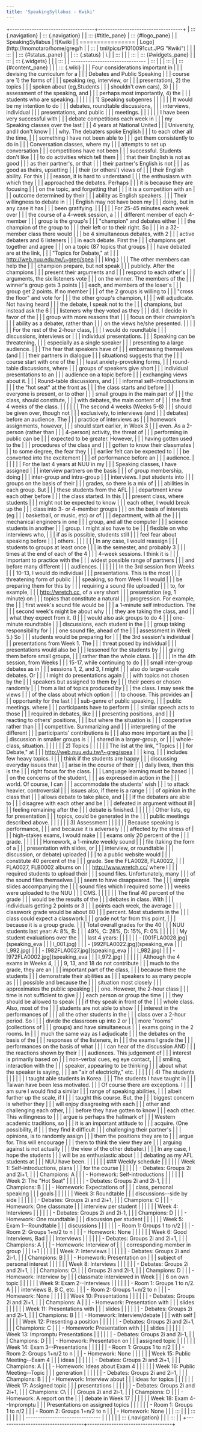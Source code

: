 ```yaml
---
title: 'SpeakingSyllabus - Kwiki'
---
```


+-----------------------------------+-----------------------------------+
| ::: {.navigation}                 | ::: {.navigation}                 |
| ::: {#title_pane}                 | ::: {#logo_pane}                  |
| SpeakingSyllabus                  | ![Kwiki                           |
| ================                  | Logo](http://momotaro/home/greg/h |
| :::                               | tml/pics/P1010091cut.JPG "Kwiki") |
|                                   | :::                               |
| ::: {#status_pane}                |                                   |
| ::: {.status}                     | \                                 |
| :::                               |                                   |
| :::                               | ::: {#widgets_pane}               |
| :::                               | ::: {.widgets}                    |
|                                   | :::                               |
| -------------------------------   | :::                               |
|                                   | :::                               |
| ::: {#content_pane}               |                                   |
| ::: {.wiki}                       |                                   |
| Four considerations important in  |                                   |
| devising the curriculum for a     |                                   |
| Debates and Public Speaking       |                                   |
| course are 1) the forms of        |                                   |
| speaking (eg, interview, or       |                                   |
| presentation), 2) the topics      |                                   |
| spoken about (eg,Students         |                                   |
| shouldn\'t own cars), 3)          |                                   |
| assessment of the speaking, and   |                                   |
| perhaps most importantly, 4) the  |                                   |
| students who are speaking.        |                                   |
|                                   |                                   |
| 1\) Speaking subgenres            |                                   |
|                                   |                                   |
| It would be my intention to do    |                                   |
| debates, roundtable discussions,  |                                   |
| interviews, individual            |                                   |
| presentations, and public         |                                   |
| meetings.                         |                                   |
|                                   |                                   |
| I have been very successful with  |                                   |
| debate competitions each week in  |                                   |
| my Speaking classes over the last |                                   |
| 4 years at National United        |                                   |
| University, and I don\'t know     |                                   |
| why. The debaters spoke English   |                                   |
| to each other all the time,       |                                   |
| something I have not been able to |                                   |
| get them consistently to do in    |                                   |
| Conversation classes, where my    |                                   |
| attempts to set up conversation   |                                   |
| competitions have not been        |                                   |
| successful. Students don\'t like  |                                   |
| to do activities which tell them  |                                   |
| that their English is not as good |                                   |
| as their partner\'s, or that      |                                   |
| their partner\'s English is not   |                                   |
| as good as theirs, upsetting      |                                   |
| their (or others\') views of      |                                   |
| their English ability. For this   |                                   |
| reason, it is hard to understand  |                                   |
| the enthusiasm with which they    |                                   |
| approached the debates. Perhaps   |                                   |
| it is because they are focusing   |                                   |
| on the topic, and forgetting that |                                   |
| it is a competition with an       |                                   |
| outcome determined by their       |                                   |
| ability as English speakers.      |                                   |
| Their willingness to debate in    |                                   |
| English may not have been my      |                                   |
| doing, but in any case it has     |                                   |
| been gratifying.                  |                                   |
|                                   |                                   |
| For 25-45 minutes each week over  |                                   |
| the course of a 4-week session, a |                                   |
| different member of each 4-member |                                   |
| group is the group\'s             |                                   |
| \"champion\" and debates either   |                                   |
| the champion of the group to      |                                   |
| their left or to their right. So  |                                   |
| in a 32-member class there would  |                                   |
| be 4 simultaneous debates, with 2 |                                   |
| active debaters and 6 listeners   |                                   |
| in each debate. First the         |                                   |
| champions get together and agree  |                                   |
| on a topic (87 topics that groups |                                   |
| have debated are at the link,     |                                   |
| \"Topics for Debate,\" at         |                                   |
| http://web.nuu.edu.tw/\~greg/spea |                                   |
| king.)                            |                                   |
| The other members can help the    |                                   |
| champion prepare, but not speak   |                                   |
| publicly. After the champions     |                                   |
| present their arguments and       |                                   |
| respond to each other\'s          |                                   |
| arguments, the six listeners vote |                                   |
| on the winner. The members of the |                                   |
| winner\'s group gets 3 points     |                                   |
| each, and members of the loser\'s |                                   |
| group get 2 points. If no member  |                                   |
| of the 2 groups is willing to     |                                   |
| \"cross the floor\" and vote for  |                                   |
| the other group\'s champion, I    |                                   |
| will adjudicate. Not having heard |                                   |
| the debate, I speak not to the    |                                   |
| champions, but instead ask the 6  |                                   |
| listeners why they voted as they  |                                   |
| did. I decide in favor of the     |                                   |
| group with more reasons that      |                                   |
| focus on their champion\'s        |                                   |
| ability as a debater, rather than |                                   |
| on the views he/she presented.    |                                   |
|                                   |                                   |
| For the rest of the 2-hour class, |                                   |
| I would do roundtable             |                                   |
| discussions, interviews or        |                                   |
| individual presentations.         |                                   |
| Speaking can be threatening,      |                                   |
| especially as a single speaker    |                                   |
| presenting to a large audience.   |                                   |
| The fear that speakers have of    |                                   |
| embarrassing themselves (and      |                                   |
| their partners in dialogue        |                                   |
| situations) suggests that the     |                                   |
| course start with one of the      |                                   |
| least anxiety-provoking forms,    |                                   |
| round-table discussions, where    |                                   |
| groups of speakers give short     |                                   |
| individual presentations to an    |                                   |
| audience on a topic before        |                                   |
| exchanging views about it.        |                                   |
| Round-table discussions, and      |                                   |
| informal self-introductions in    |                                   |
| the \"hot seat\" at the front as  |                                   |
| the class starts and before       |                                   |
| everyone is present, or to other  |                                   |
| small groups in the main part of  |                                   |
| the class, should constitute,     |                                   |
| with debates, the main content of |                                   |
| the first 4 weeks of the class.   |                                   |
|                                   |                                   |
| The second 4 weeks (Weeks 5-8)    |                                   |
| should be given over, though not  |                                   |
| exclusively, to interviews (and   |                                   |
| debates) before an audience. The  |                                   |
| practice of interviews as         |                                   |
| homework assignments, however,    |                                   |
| should start earlier, in Week 3   |                                   |
| even. As a 2-person (rather than  |                                   |
| 4-person) activity, the threat of |                                   |
| performing in public can be       |                                   |
| expected to be greater. However,  |                                   |
| having gotten used to the         |                                   |
| procedures of the class and       |                                   |
| gotten to know their classmates   |                                   |
| to some degree, the fear they     |                                   |
| earlier felt can be expected to   |                                   |
| be converted into the excitement  |                                   |
| of performance before an          |                                   |
| audience.                         |                                   |
|                                   |                                   |
| For the last 4 years at NUU in my |                                   |
| Speaking classes, I have assigned |                                   |
| interview partners on the basis   |                                   |
| of group membership, doing        |                                   |
| inter-group and intra-group       |                                   |
| interviews. I put students into   |                                   |
| groups on the basis of their      |                                   |
| grades, so there is a mix of      |                                   |
| abilities in each group. But      |                                   |
| these students from the AFL       |                                   |
| department knew each other before |                                   |
| the class started. In this        |                                   |
| present class, where students     |                                   |
| might not be expected to know     |                                   |
| each other, I would break up the  |                                   |
| class into 3- or 4-member groups  |                                   |
| on the basis of interests (eg     |                                   |
| basketball, or music, etc) or of  |                                   |
| department, with all the          |                                   |
| mechanical engineers in one       |                                   |
| group, and all the computer       |                                   |
| science students in another       |                                   |
| group. I might also have to be    |                                   |
| flexible on who interviews who,   |                                   |
| if as is possible, students still |                                   |
| feel fear about speaking before   |                                   |
| others.                           |                                   |
|                                   |                                   |
| In any case, I would reassign     |                                   |
| students to groups at least once  |                                   |
| in the semester, and probably 3   |                                   |
| times at the end of each of the 4 |                                   |
| 4-week sessions. I think it is    |                                   |
| important to practice with the    |                                   |
| widest possible range of partners |                                   |
| and before many different         |                                   |
| audiences.                        |                                   |
|                                   |                                   |
| In the 3rd session from Weeks     |                                   |
| 10-13, I would do individual      |                                   |
| presentations. This is the most   |                                   |
| threatening form of public        |                                   |
| speaking, so from Week 1 I would  |                                   |
| be preparing them for this by     |                                   |
| requiring a sound file uploaded   |                                   |
| to, for example,                  |                                   |
| http://wretch.cc, of a very short |                                   |
| presentation (eg, 1 minute) on    |                                   |
| topics that constitute a natural  |                                   |
| progression. For example, the     |                                   |
| first week\'s sound file would be |                                   |
| a 1-minute self introduction. The |                                   |
| second week\'s might be about why |                                   |
| they are taking the class, and    |                                   |
| what they expect from it. (I      |                                   |
| would also ask groups to do 4     |                                   |
| one-minute roundtable             |                                   |
| discussions, each student in the  |                                   |
| group taking responsibility for   |                                   |
| one sound file, ahead of the      |                                   |
| assessment in Week 5.) So         |                                   |
| students would be preparing for   |                                   |
| the 3rd session\'s individual     |                                   |
| presentations from Week 1. The    |                                   |
| threat posed by individual        |                                   |
| presentations would also be       |                                   |
| lessened for the students by      |                                   |
| giving them before small groups,  |                                   |
| rather than the whole class.      |                                   |
|                                   |                                   |
| In the 4th session, from Weeks    |                                   |
| 15-17, while continuing to do     |                                   |
| small inter-group debates as in   |                                   |
| sessions 1, 2, and 3, I might     |                                   |
| also do larger-scale debates. Or  |                                   |
| I might do presentations again    |                                   |
| with topics not chosen by the     |                                   |
| speakers but assigned to them by  |                                   |
| their peers or chosen randomly    |                                   |
| from a list of topics produced by |                                   |
| the class. I may seek the views   |                                   |
| of the class about which option   |                                   |
| to choose. This provides an       |                                   |
| opportunity for the last          |                                   |
| sub-genre of public speaking,     |                                   |
| public meetings. where            |                                   |
| participants have to perform      |                                   |
| similar speech acts to those      |                                   |
| required in debates, like         |                                   |
| presenting positions, and         |                                   |
| reacting to others\' positions,   |                                   |
| but where the situation is        |                                   |
| cooperative rather than           |                                   |
| competitive. Summarizing and      |                                   |
| interpreting of the different     |                                   |
| participants\' contributions is   |                                   |
| also more important as the        |                                   |
| discussion in smaller groups is   |                                   |
| shared in a larger-group, or      |                                   |
| whole-class, situation.           |                                   |
|                                   |                                   |
| 2\) Topics                        |                                   |
|                                   |                                   |
| The list at the link, \"Topics    |                                   |
| for Debate,\" at                  |                                   |
| http://web.nuu.edu.tw/\~greg/spea |                                   |
| king,                             |                                   |
| includes few heavy topics. I      |                                   |
| think if the students are happy   |                                   |
| discussing everyday issues that   |                                   |
| arise in the course of their      |                                   |
| daily lives, then this is the     |                                   |
| right focus for the class.        |                                   |
| Language learning must be based   |                                   |
| on the concerns of the student,   |                                   |
| as expressed in action in the     |                                   |
| world. Of course, I can           |                                   |
| accommodate the students\' wish   |                                   |
| to attack heavier, controversial  |                                   |
| issues also, if there is a range  |                                   |
| of opinion in the class that      |                                   |
| allows debate to take place, and  |                                   |
| if the debaters are able to       |                                   |
| disagree with each other and be   |                                   |
| defeated in argument without ill  |                                   |
| feeling remaining after the       |                                   |
| debate is finished.               |                                   |
|                                   |                                   |
| Other lists, eg for presentation  |                                   |
| topics, could be generated in the |                                   |
| public meetings described above.  |                                   |
|                                   |                                   |
| 3\) Assessment                    |                                   |
|                                   |                                   |
| Because speaking is performance,  |                                   |
| and because it is adversely       |                                   |
| affected by the stress of         |                                   |
| high-stakes exams, I would make   |                                   |
| exams only 20 percent of the      |                                   |
| grade.                            |                                   |
|                                   |                                   |
| Homework, a 1-minute weekly sound |                                   |
| file (taking the form of a        |                                   |
| presentation with slides, or      |                                   |
| interview, or roundtable          |                                   |
| discussion, or debate) uploaded   |                                   |
| to a public website would         |                                   |
| constitute 40 percent of the      |                                   |
| grade. See the FLA0028, FLA0022,  |                                   |
| FLA0027, FLB0002 albums on        |                                   |
| http://www.wretch.cc/ where I     |                                   |
| required students to upload their |                                   |
| sound files. Unfortunately, many  |                                   |
| of the sound files themselves     |                                   |
| seem to have disappeared. The     |                                   |
| simple slides accompanying the    |                                   |
| sound files which I required some |                                   |
| weeks were uploaded to the NUU    |                                   |
| CMS.                              |                                   |
|                                   |                                   |
| The final 40 percent of the grade |                                   |
| would be the results of the       |                                   |
| debates in class. With            |                                   |
| individuals getting 2 points or 3 |                                   |
| points each week, the average     |                                   |
| classwork grade would be about 80 |                                   |
| percent. Most students in the     |                                   |
| class could expect a classwork    |                                   |
| grade not far from this point,    |                                   |
| because it is a group grade.      |                                   |
| Total overall grades for the 40   |                                   |
| NUU students last year: A: 8%, B: |                                   |
| 49%, C: 28%, D: 15%, F: 0%        |                                   |
|                                   |                                   |
| My student evaluations over the   |                                   |
| last 4 years:                     |                                   |
|                                   |                                   |
| -   [001FLA0028.jpg](speaking_eva |                                   |
| l_001.jpg)                        |                                   |
| -   [992FLA0022.jpg](speaking_eva |                                   |
| l_992.jpg)                        |                                   |
| -   [982FLA0027.jpg](speaking_eva |                                   |
| l_982.jpg)                        |                                   |
| -   [972FLA0002.jpg](speaking_eva |                                   |
| l_972.jpg)                        |                                   |
|                                   |                                   |
| Although the 4 exams in Weeks 4,  |                                   |
| 9, 13, and 18 do not contribute   |                                   |
| much to the grade, they are an    |                                   |
| important part of the class,      |                                   |
| because there the students        |                                   |
| demonstrate their abilities as    |                                   |
| speakers to as many people as     |                                   |
| possible and because the          |                                   |
| situation most closely            |                                   |
| approximates the public speaking  |                                   |
| one. However, the 2-hour class    |                                   |
| time is not sufficient to give    |                                   |
| each person or group the time     |                                   |
| they should be allowed to speak   |                                   |
| if they speak in front of the     |                                   |
| whole class. Also, most of the    |                                   |
| students are not able to show     |                                   |
| interest in the performances of   |                                   |
| all the other students in the     |                                   |
| class over a 2-hour period. So I  |                                   |
| divide the classroom up into 2 or |                                   |
| more \"rooms\" (collections of    |                                   |
| groups) and have simultaneous     |                                   |
| exams going in the 2 rooms. In    |                                   |
| much the same way as I adjudicate |                                   |
| the debates on the basis of the   |                                   |
| responses of the listeners, in    |                                   |
| the exams I grade the             |                                   |
| performances on the basis of what |                                   |
| I can hear of the discussion AND  |                                   |
| the reactions shown by their      |                                   |
| audiences. This judgement of      |                                   |
| interest is primarily based on    |                                   |
| non-verbal cues, eg eye contact,  |                                   |
| smiling, interaction with the     |                                   |
| speaker, appearing to be thinking |                                   |
| about what the speaker is saying, |                                   |
| an \"air of electricity,\" etc.   |                                   |
|                                   |                                   |
| 4\) The students                  |                                   |
|                                   |                                   |
| I taught able students in Korea.  |                                   |
| The students I have taught in     |                                   |
| Taiwan have been less motivated.  |                                   |
| Of course there are exceptions. I |                                   |
| am sure I would find a similar    |                                   |
| range of speaking abilities,      |                                   |
| albeit further up the scale, if I |                                   |
| taught this course. But, the      |                                   |
| biggest concern is whether they   |                                   |
| will enjoy disagreeing with each  |                                   |
| other and challenging each other, |                                   |
| before they have gotten to know   |                                   |
| each other. This willingness to   |                                   |
| argue is perhaps the hallmark of  |                                   |
| Western academic traditions, so   |                                   |
| it is an important attitude to    |                                   |
| acquire. (One possibility, if     |                                   |
| they find it difficult            |                                   |
| challenging their partner\'s      |                                   |
| opinions, is to randomly assign   |                                   |
| them the positions they are to    |                                   |
| argue for. This will encourage    |                                   |
| them to think the view they are   |                                   |
| arguing against is not actually   |                                   |
| the view of the other debater.)   |                                   |
| In any case, I hope the students  |                                   |
| will be as enthusiastic about     |                                   |
| debating as my AFL students at    |                                   |
| NUU have been.                    |                                   |
|                                   |                                   |
| ### Weekly schedule               |                                   |
|                                   |                                   |
| Week 1: Self-introductions, plans |                                   |
| for the course                    |                                   |
|                                   |                                   |
| -   Debates: Groups 2i and 2i+1,  |                                   |
|     Champions: A                  |                                   |
| -   Homework: Self-introductions  |                                   |
|                                   |                                   |
| Week 2: The \"Hot Seat\"          |                                   |
|                                   |                                   |
| -   Debates: Groups 2i and 2i-1,  |                                   |
|     Champions: B                  |                                   |
| -   Homework: Expectations of     |                                   |
|     class, personal speaking      |                                   |
|     goals                         |                                   |
|                                   |                                   |
| Week 3: Roundtable                |                                   |
| discussions\--side by side        |                                   |
|                                   |                                   |
| -   Debates: Groups 2i and 2i+1,  |                                   |
|     Champions: C                  |                                   |
| -   Homework: One classmate       |                                   |
|     interview per student         |                                   |
|                                   |                                   |
| Week 4: Interviews                |                                   |
|                                   |                                   |
| -   Debates: Groups 2i and 2i-1,  |                                   |
|     Champions: D                  |                                   |
| -   Homework: One roundtable      |                                   |
|     discussion per student        |                                   |
|                                   |                                   |
| Week 5: Exam 1\--Roundtable       |                                   |
| discussions                       |                                   |
|                                   |                                   |
| -   Room 1: Groups 1 to n/2       |                                   |
| -   Room 2: Groups 1+n/2 to n     |                                   |
| -   Homework: None                |                                   |
|                                   |                                   |
| Week 6: Good Interviews, Bad      |                                   |
| Interviews                        |                                   |
|                                   |                                   |
| -   Debates: Groups 2i and 2i+1,  |                                   |
|     Champions: A                  |                                   |
| -   Homework: Interview of        |                                   |
|     corresponding member in group |                                   |
|     i+1                           |                                   |
|                                   |                                   |
| Week 7: Interviews                |                                   |
|                                   |                                   |
| -   Debates: Groups 2i and 2i-1,  |                                   |
|     Champions: B                  |                                   |
| -   Homework: Presentation on     |                                   |
|     subject of personal interest  |                                   |
|                                   |                                   |
| Week 8: Interviews                |                                   |
|                                   |                                   |
| -   Debates: Groups 2i and 2i+1,  |                                   |
|     Champions: C\                 |                                   |
|     Groups 2i and 2i-1,           |                                   |
|     Champions: D                  |                                   |
| -   Homework: Interview by        |                                   |
|     classmate interviewed in Week |                                   |
|     6 on own topic                |                                   |
|                                   |                                   |
| Week 9: Exam 2\--Interviews       |                                   |
|                                   |                                   |
| -   Room 1: Groups 1 to n/2. A    |                                   |
|     interviews B, B C, etc.       |                                   |
| -   Room 2: Groups 1+n/2 to n     |                                   |
| -   Homework: None                |                                   |
|                                   |                                   |
| Week 10: Presentations            |                                   |
|                                   |                                   |
| -   Debates: Groups 2i and 2i+1,  |                                   |
|     Champions: A                  |                                   |
| -   Homework: Presentation with   |                                   |
|     slides                        |                                   |
|                                   |                                   |
| Week 11: Presentations with       |                                   |
| slides                            |                                   |
|                                   |                                   |
| -   Debates: Groups 2i and 2i-1,  |                                   |
|     Champions: B                  |                                   |
| -   Homework: Interview/debate    |                                   |
|     with self                     |                                   |
|                                   |                                   |
| Week 12: Presenting a position    |                                   |
|                                   |                                   |
| -   Debates: Groups 2i and 2i+1,  |                                   |
|     Champions: C                  |                                   |
| -   Homework: Presentation with   |                                   |
|     slides                        |                                   |
|                                   |                                   |
| Week 13: Impromptu Presentations  |                                   |
|                                   |                                   |
| -   Debates: Groups 2i and 2i-1,  |                                   |
|     Champions: D                  |                                   |
| -   Homework: Presentation on     |                                   |
|     assigned topic                |                                   |
|                                   |                                   |
| Week 14: Exam 3\--Presentations   |                                   |
|                                   |                                   |
| -   Room 1: Groups 1 to n/2       |                                   |
| -   Room 2: Groups 1+n/2 to n     |                                   |
| -   Homework: None                |                                   |
|                                   |                                   |
| Week 15: Public Meeting\--Exam 4  |                                   |
| ideas                             |                                   |
|                                   |                                   |
| -   Debates: Groups 2i and 2i+1,  |                                   |
|     Champions: A                  |                                   |
| -   Homework: Ideas about Exam 4  |                                   |
|                                   |                                   |
| Week 16: Public Meeting\--Topic   |                                   |
| generation                        |                                   |
|                                   |                                   |
| -   Debates: Groups 2i and 2i-1,  |                                   |
|     Champions: B                  |                                   |
| -   Homework: Interview about     |                                   |
|     ideas for topics              |                                   |
|                                   |                                   |
| Week 17: Assigned topic           |                                   |
| presentations                     |                                   |
|                                   |                                   |
| -   Debates: Groups 2i and 2i+1,  |                                   |
|     Champions: C\                 |                                   |
|     Groups 2i and 2i-1,           |                                   |
|     Champions: D                  |                                   |
| -   Homework: A report on the     |                                   |
|     debate in Week 17             |                                   |
|                                   |                                   |
| Week 18: Exam 4\--Impromptu       |                                   |
| Presentations on assigned topics  |                                   |
|                                   |                                   |
| -   Room 1: Groups 1 to n/2       |                                   |
| -   Room 2: Groups 1+n/2 to n     |                                   |
| -   Homework: None                |                                   |
| :::                               |                                   |
| :::                               |                                   |
|                                   |                                   |
| -------------------------------   |                                   |
|                                   |                                   |
| ::: {.navigation}                 |                                   |
| :::                               |                                   |
+-----------------------------------+-----------------------------------+
